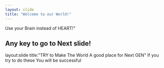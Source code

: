 ```yaml
---
layout: slide
title: "Welcome to our World!"
---
```


Use your Brain instead of HEART!"

Any key to go to Next slide!
---
layout:slide
title:"TRY to Make The World A good place for Next GEN"
If you try to do these You will be successful
